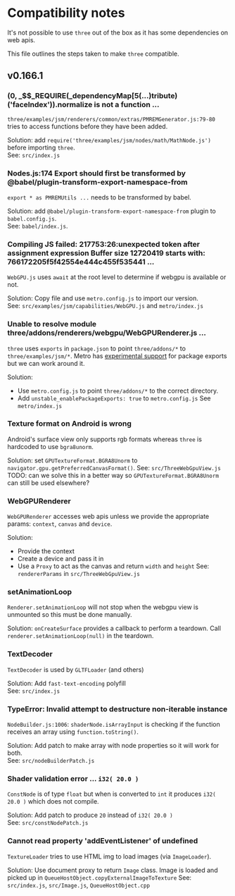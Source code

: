 # Compatibility notes

It's not possible to use `three` out of the box as it has some dependencies on web apis.

This file outlines the steps taken to make `three` compatible.

## v0.166.1

### (0, \_$$\_REQUIRE(\_dependencyMap[5(...)tribute)('faceIndex')).normalize is not a function ...

`three/examples/jsm/renderers/common/extras/PMREMGenerator.js:79-80` tries to access functions before they have been added.

Solution: add `require('three/examples/jsm/nodes/math/MathNode.js')` before importing `three`.  
See: `src/index.js`

### Nodes.js:174 Export should first be transformed by @babel/plugin-transform-export-namespace-from

`export * as PMREMUtils ...` needs to be transformed by babel.

Solution: add `@babel/plugin-transform-export-namespace-from` plugin to `babel.config.js`.  
See: `babel/index.js`.

### Compiling JS failed: 217753:26:unexpected token after assignment expression Buffer size 12720419 starts with: 766172205f5f42554e444c455f535441 ...

`WebGPU.js` uses `await` at the root level to determine if webgpu is available or not.

Solution: Copy file and use `metro.config.js` to import our version.  
See: `src/examples/jsm/capabilities/WebGPU.js` and `metro/index.js`

### Unable to resolve module three/addons/renderers/webgpu/WebGPURenderer.js ...

`three` uses `exports` in `package.json` to point `three/addons/*` to `three/examples/jsm/*`. Metro has [experimental support](https://metrobundler.dev/docs/package-exports/) for package exports but we can work around it.

Solution:

- Use `metro.config.js` to point `three/addons/*` to the correct directory.
- Add `unstable_enablePackageExports: true` to `metro.config.js`
  See `metro/index.js`

### Texture format on Android is wrong

Android's surface view only supports rgb formats whereas `three` is hardcoded to use `bgra8unorm`.

Solution: set `GPUTextureFormat.BGRA8Unorm` to `navigator.gpu.getPreferredCanvasFormat()`.
See: `src/ThreeWebGpuView.js`  
TODO: can we solve this in a better way so `GPUTextureFormat.BGRA8Unorm` can still be used elsewhere?

### WebGPURenderer

`WebGPURenderer` accesses web apis unless we provide the appropriate params: `context`, `canvas` and `device`.

Solution:

- Provide the context
- Create a device and pass it in
- Use a `Proxy` to act as the canvas and return `width` and `height`
  See: `rendererParams` in `src/ThreeWebGpuView.js`

### setAnimationLoop

`Renderer.setAnimationLoop` will not stop when the webgpu view is unmounted so this must be done manually.

Solution: `onCreateSurface` provides a callback to perform a teardown. Call `renderer.setAnimationLoop(null)` in the teardown.

### TextDecoder

`TextDecoder` is used by `GLTFLoader` (and others)

Solution: Add `fast-text-encoding` polyfill  
See: `src/index.js`

### TypeError: Invalid attempt to destructure non-iterable instance

`NodeBuilder.js:1006`: `shaderNode.isArrayInput` is checking if the function receives an array using `function.toString()`.

Solution: Add patch to make array with node properties so it will work for both.  
See: `src/nodeBuilderPatch.js`

### Shader validation error ... `i32( 20.0 )`

`ConstNode` is of type `float` but when is converted to `int` it produces `i32( 20.0 )` which does not compile.

Solution: Add patch to produce `20` instead of `i32( 20.0 )`  
See: `src/constNodePatch.js`

### Cannot read property 'addEventListener' of undefined

`TextureLoader` tries to use HTML img to load images (via `ImageLoader`).

Solution: Use document proxy to return `Image` class. Image is loaded and picked up in `QueueHostObject.copyExternalImageToTexture`
See: `src/index.js`, `src/Image.js`, `QueueHostObject.cpp`

